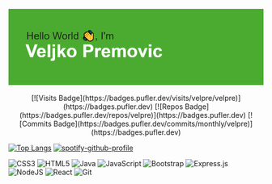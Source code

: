 ![alt text](header.png)

<p align="center">	
 [![Visits Badge](https://badges.pufler.dev/visits/velpre/velpre)](https://badges.pufler.dev)
 [![Repos Badge](https://badges.pufler.dev/repos/velpre)](https://badges.pufler.dev) 
 [![Commits Badge](https://badges.pufler.dev/commits/monthly/velpre)](https://badges.pufler.dev)	
</p>



 [![Top Langs](https://github-readme-stats.vercel.app/api/top-langs/?username=velpre)](https://github.com/anuraghazra/github-readme-stats)
[![spotify-github-profile](https://spotify-github-profile.vercel.app/api/view?uid=11123045781&cover_image=true&theme=novatorem)](https://github.com/kittinan/spotify-github-profile)



![CSS3](https://img.shields.io/badge/css3-%231572B6.svg?style=for-the-badge&logo=css3&logoColor=white)
	![HTML5](https://img.shields.io/badge/html5-%23E34F26.svg?style=for-the-badge&logo=html5&logoColor=white)
  ![Java](https://img.shields.io/badge/java-%23ED8B00.svg?style=for-the-badge&logo=java&logoColor=white)
  ![JavaScript](https://img.shields.io/badge/javascript-%23323330.svg?style=for-the-badge&logo=javascript&logoColor=%23F7DF1E)
![Bootstrap](https://img.shields.io/badge/bootstrap-%23563D7C.svg?style=for-the-badge&logo=bootstrap&logoColor=white)
![Express.js](https://img.shields.io/badge/express.js-%23404d59.svg?style=for-the-badge&logo=express&logoColor=%2361DAFB)
![NodeJS](https://img.shields.io/badge/node.js-6DA55F?style=for-the-badge&logo=node.js&logoColor=white)
![React](https://img.shields.io/badge/react-%2320232a.svg?style=for-the-badge&logo=react&logoColor=%2361DAFB)
![Git](https://img.shields.io/badge/git-%23F05033.svg?style=for-the-badge&logo=git&logoColor=white)

